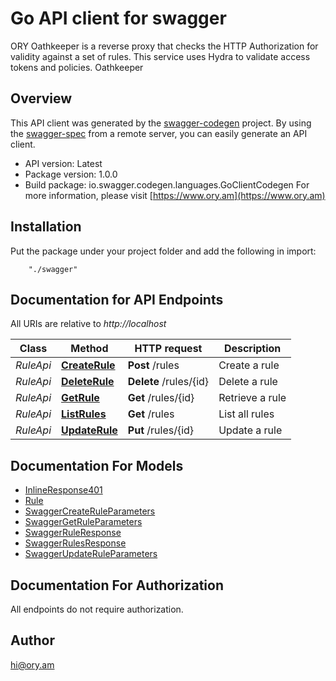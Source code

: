 # Go API client for swagger

ORY Oathkeeper is a reverse proxy that checks the HTTP Authorization for validity against a set of rules. This service uses Hydra to validate access tokens and policies.  Oathkeeper

## Overview
This API client was generated by the [swagger-codegen](https://github.com/swagger-api/swagger-codegen) project.  By using the [swagger-spec](https://github.com/swagger-api/swagger-spec) from a remote server, you can easily generate an API client.

- API version: Latest
- Package version: 1.0.0
- Build package: io.swagger.codegen.languages.GoClientCodegen
For more information, please visit [https://www.ory.am](https://www.ory.am)

## Installation
Put the package under your project folder and add the following in import:
```
    "./swagger"
```

## Documentation for API Endpoints

All URIs are relative to *http://localhost*

Class | Method | HTTP request | Description
------------ | ------------- | ------------- | -------------
*RuleApi* | [**CreateRule**](docs/RuleApi.md#createrule) | **Post** /rules | Create a rule
*RuleApi* | [**DeleteRule**](docs/RuleApi.md#deleterule) | **Delete** /rules/{id} | Delete a rule
*RuleApi* | [**GetRule**](docs/RuleApi.md#getrule) | **Get** /rules/{id} | Retrieve a rule
*RuleApi* | [**ListRules**](docs/RuleApi.md#listrules) | **Get** /rules | List all rules
*RuleApi* | [**UpdateRule**](docs/RuleApi.md#updaterule) | **Put** /rules/{id} | Update a rule


## Documentation For Models

 - [InlineResponse401](docs/InlineResponse401.md)
 - [Rule](docs/Rule.md)
 - [SwaggerCreateRuleParameters](docs/SwaggerCreateRuleParameters.md)
 - [SwaggerGetRuleParameters](docs/SwaggerGetRuleParameters.md)
 - [SwaggerRuleResponse](docs/SwaggerRuleResponse.md)
 - [SwaggerRulesResponse](docs/SwaggerRulesResponse.md)
 - [SwaggerUpdateRuleParameters](docs/SwaggerUpdateRuleParameters.md)


## Documentation For Authorization

 All endpoints do not require authorization.


## Author

hi@ory.am

